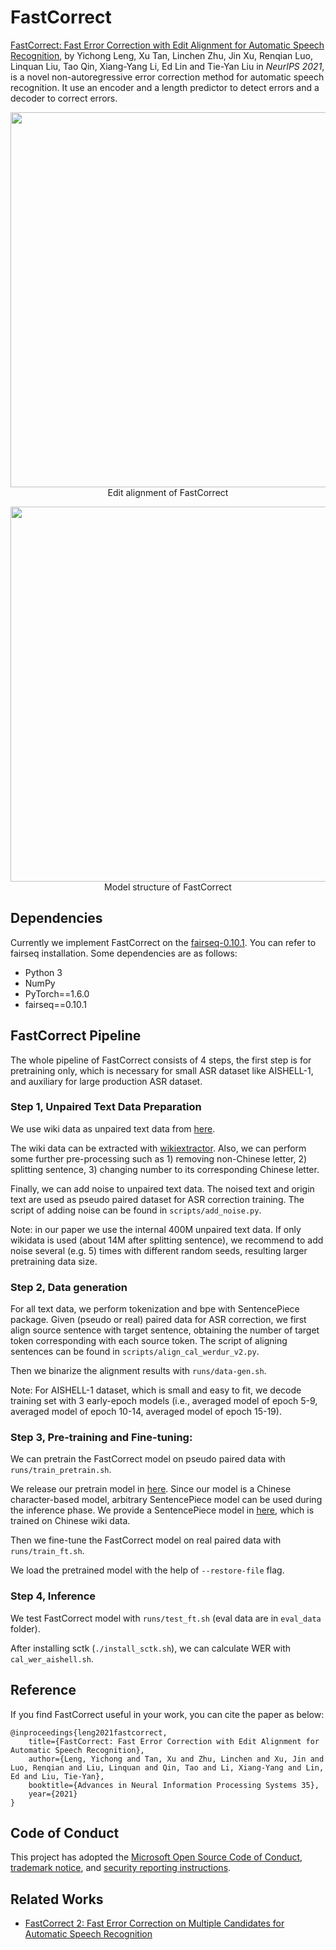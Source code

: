 # FastCorrect


[FastCorrect: Fast Error Correction with Edit Alignment for Automatic Speech Recognition](https://arxiv.org/abs/2105.03842), by Yichong Leng, Xu Tan, Linchen Zhu, Jin Xu, Renqian Luo, Linquan Liu, Tao Qin, Xiang-Yang Li, Ed Lin and Tie-Yan Liu in *NeurIPS 2021*,
is a novel non-autoregressive error correction method for automatic speech recognition. It use an encoder and a length predictor to detect errors and a decoder to correct errors.
<!-- ![img](../img/FastCorrect_align.PNG)  ![img](../img/FastCorrect_align.PNG)-->
<p align="center"><img src="../img/FastCorrect_align.PNG" width="600"><br/> Edit alignment of FastCorrect </p>
<!-- ![img](../img/FastCorrect.PNG)  ![img](../img/FastCorrect.PNG)-->
<p align="center"><img src="../img/FastCorrect.PNG" width="600"><br/> Model structure of FastCorrect </p>

## Dependencies
Currently we implement FastCorrect on the [fairseq-0.10.1](https://github.com/pytorch/fairseq/tree/v0.10.1). You can refer to fairseq installation.
Some dependencies are as follows:
- Python 3
- NumPy
- PyTorch==1.6.0
- fairseq==0.10.1

## FastCorrect Pipeline
The whole pipeline of FastCorrect consists of 4 steps, the first step is for pretraining only, which is necessary for small ASR dataset like AISHELL-1,
and auxiliary for large production ASR dataset.

### Step 1, Unpaired Text Data Preparation

We use wiki data as unpaired text data from [here](https://dumps.wikimedia.org/zhwiki/latest/zhwiki-latest-pages-articles.xml.bz2).

The wiki data can be extracted with [wikiextractor](https://github.com/attardi/wikiextractor). Also, we can perform some further pre-processing such as 1) removing non-Chinese letter, 2) splitting sentence, 3) changing number to its corresponding Chinese letter.

Finally, we can add noise to unpaired text data. The noised text and origin text are used as pseudo paired dataset for ASR correction training.
The script of adding noise can be found in `scripts/add_noise.py`.

Note: in our paper we use the internal 400M unpaired text data. If only wikidata is used (about 14M after splitting sentence), we recommend
to add noise several (e.g. 5) times with different random seeds, resulting larger pretraining data size.


### Step 2, Data generation

For all text data, we perform tokenization and bpe with SentencePiece package. Given (pseudo or real) paired data for ASR correction, we first align source sentence with target sentence, obtaining the number of target token corresponding with
each source token. The script of aligning sentences can be found in `scripts/align_cal_werdur_v2.py`.

Then we binarize the alignment results with `runs/data-gen.sh`.

Note: For AISHELL-1 dataset, which is small and easy to fit, we decode training set with 3 early-epoch models (i.e., averaged model of epoch 5-9, averaged model of epoch 10-14, averaged model of epoch 15-19).


### Step 3, Pre-training and Fine-tuning:
We can pretrain the FastCorrect model on pseudo paired data with `runs/train_pretrain.sh`.

We release our pretrain model in [here](https://msramllasc.blob.core.windows.net/modelrelease/fastcorrect_pretrain.pt). Since our model is a Chinese character-based model, arbitrary SentencePiece model can be used during the inference phase. We provide a SentencePiece model in [here](https://msramllasc.blob.core.windows.net/modelrelease/FastCorrect_zhwiki_sentencepiece.model), which is trained on Chinese wiki data.

Then we fine-tune the FastCorrect model on real paired data with `runs/train_ft.sh`.

We load the pretrained model with the help of `--restore-file` flag.

### Step 4, Inference

We test FastCorrect model with `runs/test_ft.sh` (eval data are in `eval_data` folder).

After installing sctk (`./install_sctk.sh`), we can calculate WER with `cal_wer_aishell.sh`.


## Reference

If you find FastCorrect useful in your work, you can cite the paper as below:

    @inproceedings{leng2021fastcorrect,
        title={FastCorrect: Fast Error Correction with Edit Alignment for Automatic Speech Recognition},
        author={Leng, Yichong and Tan, Xu and Zhu, Linchen and Xu, Jin and Luo, Renqian and Liu, Linquan and Qin, Tao and Li, Xiang-Yang and Lin, Ed and Liu, Tie-Yan},
        booktitle={Advances in Neural Information Processing Systems 35},
        year={2021}
    }

## Code of Conduct
This project has adopted the [Microsoft Open Source Code of Conduct](https://opensource.microsoft.com/codeofconduct),
[trademark notice](https://docs.opensource.microsoft.com/releasing/), and [security reporting instructions](https://docs.opensource.microsoft.com/releasing/maintain/security/).

## Related Works

* [FastCorrect 2: Fast Error Correction on Multiple Candidates for Automatic Speech Recognition](https://arxiv.org/pdf/2109.14420.pdf)

